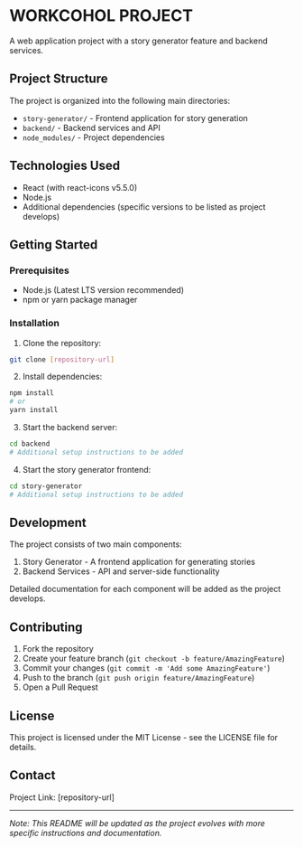 # WORKCOHOL PROJECT

A web application project with a story generator feature and backend services.

## Project Structure

The project is organized into the following main directories:

- `story-generator/` - Frontend application for story generation
- `backend/` - Backend services and API
- `node_modules/` - Project dependencies

## Technologies Used

- React (with react-icons v5.5.0)
- Node.js
- Additional dependencies (specific versions to be listed as project develops)

## Getting Started

### Prerequisites

- Node.js (Latest LTS version recommended)
- npm or yarn package manager

### Installation

1. Clone the repository:
```bash
git clone [repository-url]
```

2. Install dependencies:
```bash
npm install
# or
yarn install
```

3. Start the backend server:
```bash
cd backend
# Additional setup instructions to be added
```

4. Start the story generator frontend:
```bash
cd story-generator
# Additional setup instructions to be added
```

## Development

The project consists of two main components:
1. Story Generator - A frontend application for generating stories
2. Backend Services - API and server-side functionality

Detailed documentation for each component will be added as the project develops.

## Contributing

1. Fork the repository
2. Create your feature branch (`git checkout -b feature/AmazingFeature`)
3. Commit your changes (`git commit -m 'Add some AmazingFeature'`)
4. Push to the branch (`git push origin feature/AmazingFeature`)
5. Open a Pull Request

## License

This project is licensed under the MIT License - see the LICENSE file for details.

## Contact

Project Link: [repository-url]

---
*Note: This README will be updated as the project evolves with more specific instructions and documentation.*
